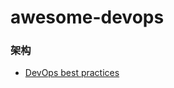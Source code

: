 # awesome-devops

### 架构
*	[DevOps best practices](http://www.ibm.com/developerworks/views/global/libraryview.jsp?sort_by=&show_abstract=true&show_all=&search_flag=&contentarea_by=All+Zones&search_by=devops%2C+aiello%2C+sachs&product_by=-1&topic_by=-1&industry_by=-1&type_by=All+Types&ibm-search=Search)
